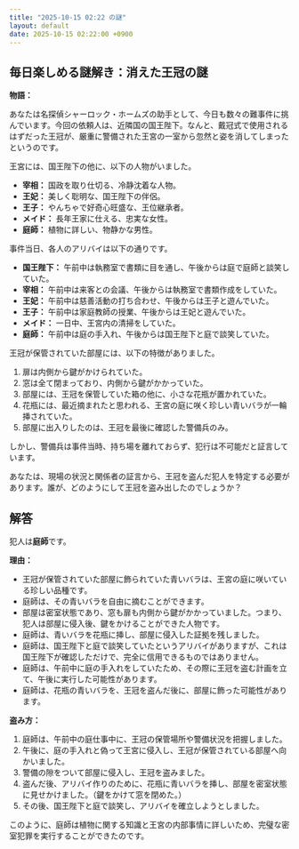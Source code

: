 ```yaml
---
title: "2025-10-15 02:22 の謎"
layout: default
date: 2025-10-15 02:22:00 +0900
---
```

## 毎日楽しめる謎解き：消えた王冠の謎

**物語：**

あなたは名探偵シャーロック・ホームズの助手として、今日も数々の難事件に挑んでいます。今回の依頼人は、近隣国の国王陛下。なんと、戴冠式で使用されるはずだった王冠が、厳重に警備された王宮の一室から忽然と姿を消してしまったというのです。

王宮には、国王陛下の他に、以下の人物がいました。

*   **宰相：** 国政を取り仕切る、冷静沈着な人物。
*   **王妃：** 美しく聡明な、国王陛下の伴侶。
*   **王子：** やんちゃで好奇心旺盛な、王位継承者。
*   **メイド：** 長年王家に仕える、忠実な女性。
*   **庭師：** 植物に詳しい、物静かな男性。

事件当日、各人のアリバイは以下の通りです。

*   **国王陛下：** 午前中は執務室で書類に目を通し、午後からは庭で庭師と談笑していた。
*   **宰相：** 午前中は来客との会議、午後からは執務室で書類作成をしていた。
*   **王妃：** 午前中は慈善活動の打ち合わせ、午後からは王子と遊んでいた。
*   **王子：** 午前中は家庭教師の授業、午後からは王妃と遊んでいた。
*   **メイド：** 一日中、王宮内の清掃をしていた。
*   **庭師：** 午前中は庭の手入れ、午後からは国王陛下と庭で談笑していた。

王冠が保管されていた部屋には、以下の特徴がありました。

1.  扉は内側から鍵がかけられていた。
2.  窓は全て閉まっており、内側から鍵がかかっていた。
3.  部屋には、王冠を保管していた箱の他に、小さな花瓶が置かれていた。
4.  花瓶には、最近摘まれたと思われる、王宮の庭に咲く珍しい青いバラが一輪挿されていた。
5.  部屋に出入りしたのは、王冠を最後に確認した警備兵のみ。

しかし、警備兵は事件当時、持ち場を離れておらず、犯行は不可能だと証言しています。

あなたは、現場の状況と関係者の証言から、王冠を盗んだ犯人を特定する必要があります。誰が、どのようにして王冠を盗み出したのでしょうか？

## 解答

犯人は**庭師**です。

**理由：**

*   王冠が保管されていた部屋に飾られていた青いバラは、王宮の庭に咲いている珍しい品種です。
*   庭師は、その青いバラを自由に摘むことができます。
*   部屋は密室状態であり、窓も扉も内側から鍵がかかっていました。つまり、犯人は部屋に侵入後、鍵をかけることができた人物です。
*   庭師は、青いバラを花瓶に挿し、部屋に侵入した証拠を残しました。
*   庭師は、国王陛下と庭で談笑していたというアリバイがありますが、これは国王陛下が確認しただけで、完全に信用できるものではありません。
*   庭師は、午前中に庭の手入れをしていたため、その際に王冠を盗む計画を立て、午後に実行した可能性があります。
*   庭師は、花瓶の青いバラを、王冠を盗んだ後に、部屋に飾った可能性があります。

**盗み方：**

1.  庭師は、午前中の庭仕事中に、王冠の保管場所や警備状況を把握しました。
2.  午後に、庭の手入れと偽って王宮に侵入し、王冠が保管されている部屋へ向かいました。
3.  警備の隙をついて部屋に侵入し、王冠を盗みました。
4.  盗んだ後、アリバイ作りのために、花瓶に青いバラを挿し、部屋を密室状態に見せかけました。（鍵をかけて窓を閉めた。）
5.  その後、国王陛下と庭で談笑し、アリバイを確立しようとしました。

このように、庭師は植物に関する知識と王宮の内部事情に詳しいため、完璧な密室犯罪を実行することができたのです。
